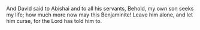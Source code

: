 And David said to Abishai and to all his servants, Behold, my own son seeks my life; how much more now may this Benjaminite! Leave him alone, and let him curse, for the Lord has told him to.
